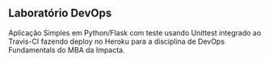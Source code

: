 ## Laboratório DevOps

Aplicação Simples em Python/Flask com teste usando Unittest integrado ao Travis-CI fazendo deploy no
Heroku para a disciplina de DevOps Fundamentals do MBA da Impacta.
